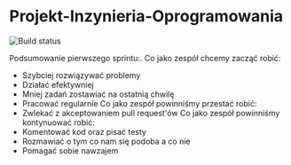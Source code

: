# Projekt-Inzynieria-Oprogramowania

![Build status](https://travis-ci.org/DominikKossinski/Projekt-Inzynieria-Oprogramowania.svg?branch=master)

Podsumowanie pierwszego sprintu:.
 Co jako zespół chcemy zacząć robić:
  - Szybciej rozwiązywać problemy
  - Działać efektywniej
  - Mniej zadań zostawiać na ostatnią chwilę
  - Pracować regularnie
 Co jako zespół powinniśmy przestać robić:
  - Zwlekać z akceptowaniem pull request'ów
 Co jako zespół powinniśmy kontynuować robić: 
  - Komentować kod oraz pisać testy
  - Rozmawiać o tym co nam się podoba a co nie 
  - Pomagać sobie nawzajem
